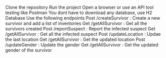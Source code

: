 Clone the repository
Run the project
Open a browser or use an API tool testing like Postman
You dont have to download any database, use H2 Database
Use the following endpoints
Post /createSurvivor : Create a new survivor and add a list of inventories
Get /getAllSurvivor : Get all the survivors created
Post /reportSuspect : Report the infected suspect
Get /getAllSurvivor : Get all the infected suspect
Post /updateLocation : Updae the last location
Get /getAllSurvivor : Get the updated location
Post /updateGender : Update the gender
Get /getAllSurvivor : Get the updated gender of the survivor
